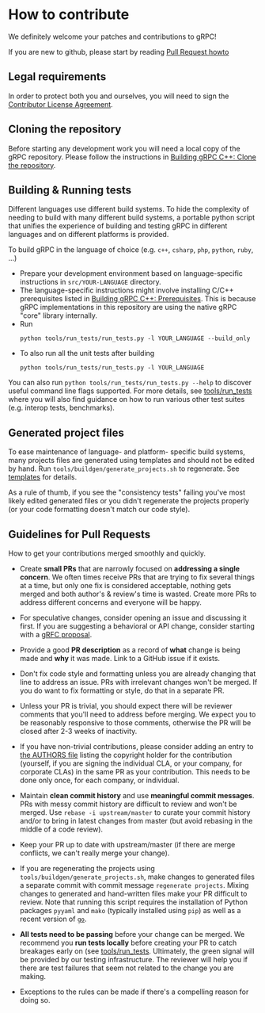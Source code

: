 # How to contribute

We definitely welcome your patches and contributions to gRPC!

If you are new to github, please start by reading [Pull Request
howto](https://help.github.com/articles/about-pull-requests/)

## Legal requirements

In order to protect both you and ourselves, you will need to sign the
[Contributor License
Agreement](https://identity.linuxfoundation.org/projects/cncf).

## Cloning the repository

Before starting any development work you will need a local copy of the gRPC repository.
Please follow the instructions in [Building gRPC C++: Clone the repository](BUILDING.md#clone-the-repository-including-submodules).

## Building & Running tests

Different languages use different build systems. To hide the complexity
of needing to build with many different build systems, a portable python
script that unifies the experience of building and testing gRPC in different
languages and on different platforms is provided.

To build gRPC in the language of choice (e.g. `c++`, `csharp`, `php`, `python`, `ruby`, ...)
- Prepare your development environment based on language-specific instructions in `src/YOUR-LANGUAGE` directory.
- The language-specific instructions might involve installing C/C++ prerequisites listed in
  [Building gRPC C++: Prerequisites](BUILDING.md#pre-requisites). This is because gRPC implementations
  in this repository are using the native gRPC "core" library internally.
- Run
  ```
  python tools/run_tests/run_tests.py -l YOUR_LANGUAGE --build_only
  ```
- To also run all the unit tests after building
  ```
  python tools/run_tests/run_tests.py -l YOUR_LANGUAGE
  ```

You can also run `python tools/run_tests/run_tests.py --help` to discover useful command line flags supported. For more details,
see [tools/run_tests](tools/run_tests) where you will also find guidance on how to run various other test suites (e.g. interop tests, benchmarks).

## Generated project files

To ease maintenance of language- and platform- specific build systems, many
projects files are generated using templates and should not be edited by hand.
Run `tools/buildgen/generate_projects.sh` to regenerate.  See
[templates](templates) for details.

As a rule of thumb, if you see the "consistency tests" failing you've most
likely edited generated files or you didn't regenerate the projects properly (or
your code formatting doesn't match our code style).

## Guidelines for Pull Requests
How to get your contributions merged smoothly and quickly.
 
- Create **small PRs** that are narrowly focused on **addressing a single
  concern**.  We often times receive PRs that are trying to fix several things
  at a time, but only one fix is considered acceptable, nothing gets merged and
  both author's & review's time is wasted.  Create more PRs to address different
  concerns and everyone will be happy.
 
- For speculative changes, consider opening an issue and discussing it first.
  If you are suggesting a behavioral or API change, consider starting with a
  [gRFC proposal](https://github.com/grpc/proposal).
 
- Provide a good **PR description** as a record of **what** change is being made
  and **why** it was made.  Link to a GitHub issue if it exists.
 
- Don't fix code style and formatting unless you are already changing that line
  to address an issue.  PRs with irrelevant changes won't be merged.  If you do
  want to fix formatting or style, do that in a separate PR.
 
- Unless your PR is trivial, you should expect there will be reviewer comments
  that you'll need to address before merging.  We expect you to be reasonably
  responsive to those comments, otherwise the PR will be closed after 2-3 weeks
  of inactivity.

- If you have non-trivial contributions, please consider adding an entry to [the
  AUTHORS file](https://github.com/grpc/grpc/blob/master/AUTHORS) listing the
  copyright holder for the contribution (yourself, if you are signing the
  individual CLA, or your company, for corporate CLAs) in the same PR as your
  contribution.  This needs to be done only once, for each company, or
  individual.
 
- Maintain **clean commit history** and use **meaningful commit messages**.
  PRs with messy commit history are difficult to review and won't be merged.
  Use `rebase -i upstream/master` to curate your commit history and/or to
  bring in latest changes from master (but avoid rebasing in the middle of
  a code review).
 
- Keep your PR up to date with upstream/master (if there are merge conflicts,
  we can't really merge your change).
 
- If you are regenerating the projects using
  `tools/buildgen/generate_projects.sh`, make changes to generated files a
  separate commit with commit message `regenerate projects`.  Mixing changes
  to generated and hand-written files make your PR difficult to review.
  Note that running this script requires the installation of Python packages
  `pyyaml` and `mako` (typically installed using `pip`) as well as a recent
  version of [`go`](https://golang.org/doc/install#install).
 
- **All tests need to be passing** before your change can be merged.
  We recommend you **run tests locally** before creating your PR to catch
  breakages early on (see [tools/run_tests](tools/run_tests).  Ultimately, the
  green signal will be provided by our testing infrastructure.  The reviewer
  will help you if there are test failures that seem not related to the change
  you are making.
 
- Exceptions to the rules can be made if there's a compelling reason for doing
  so.



